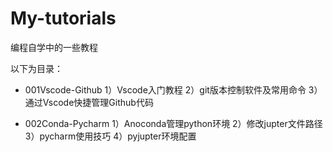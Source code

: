# My-tutorials
编程自学中的一些教程

以下为目录：

* 001Vscode-Github
1）Vscode入门教程
2）git版本控制软件及常用命令
3）通过Vscode快捷管理Github代码

* 002Conda-Pycharm
  1）Anoconda管理python环境
  2）修改jupter文件路径
  3）pycharm使用技巧
  4）pyjupter环境配置